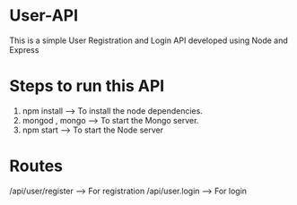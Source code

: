 # User-API
This is a simple User Registration and Login API developed using Node and Express

# Steps to run this API
1. npm install     --> To install the node dependencies.
2. mongod , mongo  --> To start the Mongo server.
3. npm start       --> To start the Node server

# Routes
/api/user/register --> For registration
/api/user.login    --> For login

